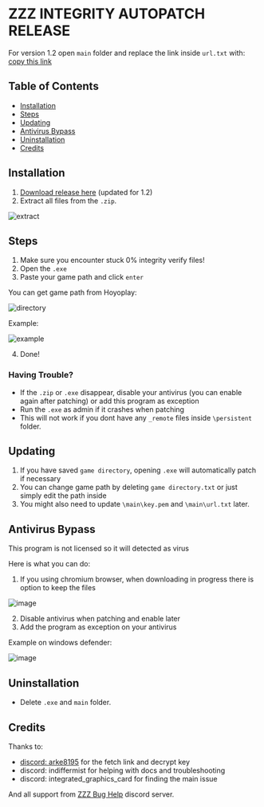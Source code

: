 # ZZZ INTEGRITY AUTOPATCH RELEASE
For version 1.2 open `main` folder and replace the link inside `url.txt` with: [copy this link](https://prod-gf-jp.zenlesszonezero.com/query_gateway?version=OSPRODWin1.2.0&rsa_ver=3&language=1&platform=3&seed=522b26e01f8e6005&channel_id=1&sub_channel_id=0)

## Table of Contents
- [Installation](#installation)
- [Steps](#steps)
- [Updating](#updating)
- [Antivirus Bypass](#antivirus-bypass)
- [Uninstallation](#uninstallation)
- [Credits](#credits)

## Installation
1. [Download release here](https://github.com/Texas124/ZZZ-Integrity-Autopatch-Release/raw/main/ZZZ%20Integrity%20Auto%20Patcher.zip) (updated for 1.2)
2. Extract all files from the `.zip`.

![extract](https://github.com/user-attachments/assets/ce32f31d-256a-4a74-bac8-470bc5f540b8)

## Steps
1. Make sure you encounter stuck 0% integrity verify files!
2. Open the `.exe`
3. Paste your game path and click `enter`

You can get game path from Hoyoplay:

![directory](https://github.com/user-attachments/assets/0f53c938-1b54-4729-92e9-52063a9ed904)

Example:

![example](https://github.com/user-attachments/assets/634b54d1-0d07-4882-a5c9-e3201c7fc63f)

4. Done!

### Having Trouble?
- If the `.zip` or `.exe` disappear, disable your antivirus (you can enable again after patching) or add this program as exception
- Run the `.exe` as admin if it crashes when patching
- This will not work if you dont have any `_remote` files inside `\persistent` folder.

## Updating
1. If you have saved `game directory`, opening `.exe` will automatically patch if necessary
2. You can change game path by deleting `game directory.txt` or just simply edit the path inside
3. You might also need to update `\main\key.pem` and `\main\url.txt` later.

## Antivirus Bypass
This program is not licensed so it will detected as virus

Here is what you can do:
1. If you using chromium browser, when downloading in progress there is option to keep the files

![image](https://github.com/user-attachments/assets/8abda306-2dc5-4fe5-a56c-e18e421a78aa)

2. Disable antivirus when patching and enable later
3. Add the program as exception on your antivirus

Example on windows defender:

![image](https://github.com/user-attachments/assets/34bcddb6-9639-4f53-bd78-7745b7d74e11)

## Uninstallation
- Delete `.exe` and `main` folder.

## Credits
Thanks to: 
- [discord: arke8195](https://github.com/yeonjunq/IWALY_ZZZ) for the fetch link and decrypt key 
- discord: indiffermist for helping with docs and troubleshooting
- discord: integrated_graphics_card for finding the main issue

And all support from [ZZZ Bug Help](https://discord.gg/9QEuAZNhfX) discord server.
